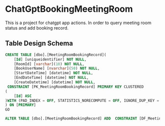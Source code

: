 # ChatGptBookingMeetingRoom
This is a project for chatgpt app actions. In order to query meeting room status and add booking record.

## Table Design Schema
``` SQl
CREATE TABLE [dbo].[MeetingRoomBookingRecord](
	[Id] [uniqueidentifier] NOT NULL,
	[RoomId] [varchar](10) NOT NULL,
	[BookUserName] [nvarchar](50) NOT NULL,
	[StartDateTime] [datetime] NOT NULL,
	[EndDateTime] [datetime] NOT NULL,
	[CreateDatetime] [datetime] NOT NULL,
 CONSTRAINT [PK_MeetingRoomBookingRecord] PRIMARY KEY CLUSTERED 
(
	[Id] ASC
)WITH (PAD_INDEX = OFF, STATISTICS_NORECOMPUTE = OFF, IGNORE_DUP_KEY = OFF, ALLOW_ROW_LOCKS = ON, ALLOW_PAGE_LOCKS = ON, OPTIMIZE_FOR_SEQUENTIAL_KEY = OFF) ON [PRIMARY]
) ON [PRIMARY]
GO

ALTER TABLE [dbo].[MeetingRoomBookingRecord] ADD  CONSTRAINT [DF_MeetingRoomBooking_CreateDatetime]  DEFAULT (getdate()) FOR [CreateDatetime]
```
